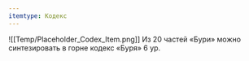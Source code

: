 ```yaml
---
itemtype: Кодекс
---
```

![[Temp/Placeholder_Codex_Item.png]]
Из 20 частей «Бури» можно синтезировать в горне кодекс «Буря» 6 ур.
